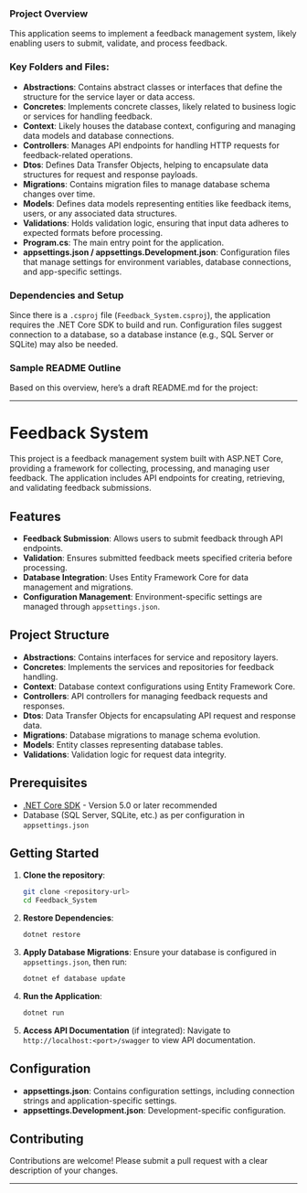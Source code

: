 ### Project Overview
This application seems to implement a feedback management system, likely enabling users to submit, validate, and process feedback.

### Key Folders and Files:
- **Abstractions**: Contains abstract classes or interfaces that define the structure for the service layer or data access.
- **Concretes**: Implements concrete classes, likely related to business logic or services for handling feedback.
- **Context**: Likely houses the database context, configuring and managing data models and database connections.
- **Controllers**: Manages API endpoints for handling HTTP requests for feedback-related operations.
- **Dtos**: Defines Data Transfer Objects, helping to encapsulate data structures for request and response payloads.
- **Migrations**: Contains migration files to manage database schema changes over time.
- **Models**: Defines data models representing entities like feedback items, users, or any associated data structures.
- **Validations**: Holds validation logic, ensuring that input data adheres to expected formats before processing.
- **Program.cs**: The main entry point for the application.
- **appsettings.json / appsettings.Development.json**: Configuration files that manage settings for environment variables, database connections, and app-specific settings.

### Dependencies and Setup
Since there is a `.csproj` file (`Feedback_System.csproj`), the application requires the .NET Core SDK to build and run. Configuration files suggest connection to a database, so a database instance (e.g., SQL Server or SQLite) may also be needed.

### Sample README Outline
Based on this overview, here’s a draft README.md for the project:

---

# Feedback System

This project is a feedback management system built with ASP.NET Core, providing a framework for collecting, processing, and managing user feedback. The application includes API endpoints for creating, retrieving, and validating feedback submissions.

## Features

- **Feedback Submission**: Allows users to submit feedback through API endpoints.
- **Validation**: Ensures submitted feedback meets specified criteria before processing.
- **Database Integration**: Uses Entity Framework Core for data management and migrations.
- **Configuration Management**: Environment-specific settings are managed through `appsettings.json`.

## Project Structure

- **Abstractions**: Contains interfaces for service and repository layers.
- **Concretes**: Implements the services and repositories for feedback handling.
- **Context**: Database context configurations using Entity Framework Core.
- **Controllers**: API controllers for managing feedback requests and responses.
- **Dtos**: Data Transfer Objects for encapsulating API request and response data.
- **Migrations**: Database migrations to manage schema evolution.
- **Models**: Entity classes representing database tables.
- **Validations**: Validation logic for request data integrity.

## Prerequisites

- [.NET Core SDK](https://dotnet.microsoft.com/download) - Version 5.0 or later recommended
- Database (SQL Server, SQLite, etc.) as per configuration in `appsettings.json`

## Getting Started

1. **Clone the repository**:
   ```bash
   git clone <repository-url>
   cd Feedback_System
   ```

2. **Restore Dependencies**:
   ```bash
   dotnet restore
   ```

3. **Apply Database Migrations**:
   Ensure your database is configured in `appsettings.json`, then run:
   ```bash
   dotnet ef database update
   ```

4. **Run the Application**:
   ```bash
   dotnet run
   ```

5. **Access API Documentation** (if integrated):
   Navigate to `http://localhost:<port>/swagger` to view API documentation.

## Configuration

- **appsettings.json**: Contains configuration settings, including connection strings and application-specific settings.
- **appsettings.Development.json**: Development-specific configuration.

## Contributing

Contributions are welcome! Please submit a pull request with a clear description of your changes.



--- 
